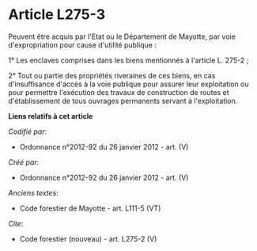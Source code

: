 # Article L275-3

Peuvent être acquis par l'Etat ou le Département de Mayotte, par voie d'expropriation pour cause d'utilité publique :

1° Les enclaves comprises dans les biens mentionnés à l'article L. 275-2 ;

2° Tout ou partie des propriétés riveraines de ces biens, en cas d'insuffisance d'accès à la voie publique pour assurer leur
exploitation ou pour permettre l'exécution des travaux de construction de routes et d'établissement de tous ouvrages
permanents servant à l'exploitation.

**Liens relatifs à cet article**

_Codifié par_:

  - Ordonnance n°2012-92 du 26 janvier 2012 - art. (V)

_Créé par_:

  - Ordonnance n°2012-92 du 26 janvier 2012 - art. (V)

_Anciens textes_:

  - Code forestier de Mayotte - art. L111-5 (VT)

_Cite_:

  - Code forestier (nouveau) - art. L275-2 (V)
